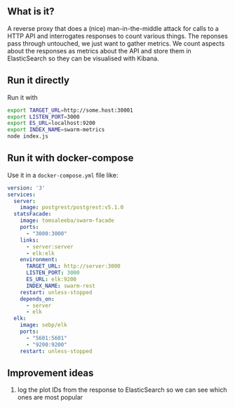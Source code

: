 ## What is it?
A reverse proxy that does a (nice) man-in-the-middle attack for calls to a HTTP API and interrogates responses to count various things. The reponses pass through untouched, we just want to gather metrics. We count aspects about the responses as metrics about the API and store them in ElasticSearch so they can be visualised with Kibana.

## Run it directly

Run it with
```bash
export TARGET_URL=http://some.host:30001
export LISTEN_PORT=3000
export ES_URL=localhost:9200
export INDEX_NAME=swarm-metrics
node index.js
```

## Run it with docker-compose

Use it in a `docker-compose.yml` file like:
```yaml
version: '3'
services:
  server:
    image: postgrest/postgrest:v5.1.0
  statsFacade:
    image: tomsaleeba/swarm-facade
    ports:
      - "3000:3000"
    links:
      - server:server
      - elk:elk
    environment:
      TARGET_URL: http://server:3000
      LISTEN_PORT: 3000
      ES_URL: elk:9200
      INDEX_NAME: swarm-rest
    restart: unless-stopped
    depends_on:
      - server
      - elk
  elk:
    image: sebp/elk
    ports:
      - "5601:5601"
      - "9200:9200"
    restart: unless-stopped
```

## Improvement ideas

  1. log the plot IDs from the response to ElasticSearch so we can see which ones are most popular

